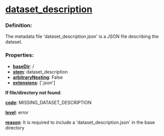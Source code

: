 # [dataset_description](/en/latest/reference/schema/objects/files/dataset_description "The metadata file 'dataset_description.json' is a JSON file describing the dataset.")

### Definition:

The metadata file 'dataset_description.json' is a JSON file describing the dataset.

### Properties:

- [**baseDir**](/en/latest/reference/schema/meta/defs/baseDir "Name of the directory under which the file object is expected to appear."): /
- [**stem**](/en/latest/reference/schema/meta/defs/stem "Portion of the filename which excludes the extension."): dataset_description
- [**arbitraryNesting**](/en/latest/reference/schema/meta/defs/arbitraryNesting "Indicator for whether a given file object is allowed to be nested within an arbitrary number of subdirectories."): False
- [**extensions**](/en/latest/reference/schema/meta/defs/extensions "Extension of current file including initial dot"): ['.json']

**If file/directory not found**:

[**code**](/en/latest/reference/schema/meta/defs/code): MISSING_DATASET_DESCRIPTION

[**level**](/en/latest/reference/schema/meta/defs/level): error

[**reason**](/en/latest/reference/schema/meta/defs/reason): It is required to include a 'dataset_description.json' in the base directory